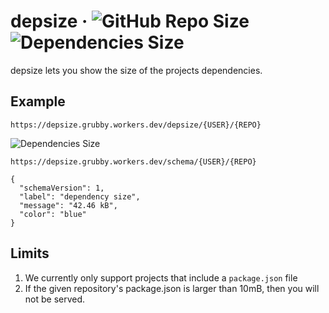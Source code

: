 # depsize · ![GitHub Repo Size](https://img.shields.io/github/languages/code-size/qtchaos/depsize) ![Dependencies Size](https://depsize.grubby.workers.dev/depsize/qtchaos/depsize)

depsize lets you show the size of the projects dependencies.

## Example

`https://depsize.grubby.workers.dev/depsize/{USER}/{REPO}`

![Dependencies Size](https://depsize.grubby.workers.dev/depsize/qtchaos/depsize)

`https://depsize.grubby.workers.dev/schema/{USER}/{REPO}`

```
{
  "schemaVersion": 1,
  "label": "dependency size",
  "message": "42.46 kB",
  "color": "blue"
}
```

## Limits

1. We currently only support projects that include a `package.json` file
2. If the given repository's package.json is larger than 10mB, then you will not be served.
